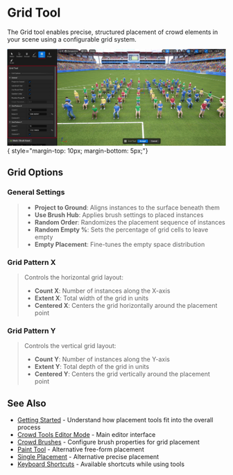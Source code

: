 # Grid Tool

The Grid tool enables precise, structured placement of crowd elements in your scene using a configurable grid system.

![Grid Tool](assets/crowd_grid_tool.jpg){ style="margin-top: 10px; margin-bottom: 5px;"}

## Grid Options

### General Settings
> - **Project to Ground**: Aligns instances to the surface beneath them
> - **Use Brush Hub**: Applies brush settings to placed instances
> - **Random Order**: Randomizes the placement sequence of instances
> - **Random Empty %**: Sets the percentage of grid cells to leave empty
> - **Empty Placement**: Fine-tunes the empty space distribution

### Grid Pattern X
> Controls the horizontal grid layout:
>
> - **Count X**: Number of instances along the X-axis
> - **Extent X**: Total width of the grid in units
> - **Centered X**: Centers the grid horizontally around the placement point

### Grid Pattern Y
> Controls the vertical grid layout:
>
> - **Count Y**: Number of instances along the Y-axis
> - **Extent Y**: Total depth of the grid in units
> - **Centered Y**: Centers the grid vertically around the placement point

## See Also
- [Getting Started](getting-started.md) - Understand how placement tools fit into the overall process
- [Crowd Tools Editor Mode](crowd-tools-editor-mode.md) - Main editor interface
- [Crowd Brushes](crowd-brushes.md) - Configure brush properties for grid placement
- [Paint Tool](crowd-tools-paint.md) - Alternative free-form placement
- [Single Placement](crowd-tools-single.md) - Alternative precise placement
- [Keyboard Shortcuts](crowd-tools-keyboard-shortcuts.md) - Available shortcuts while using tools

